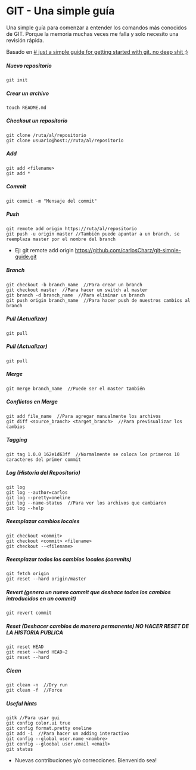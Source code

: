 GIT - Una simple guía
================

Una simple guía para comenzar a entender los comandos más conocidos de GIT. Porque la memoria muchas veces me falla y solo necesito una revisión rápida.

Basado en [# just a simple guide for getting started with git. no deep shit ;)](http://rogerdudler.github.io/git-guide/)

##### Nuevo repositorio

```git
git init
```

##### Crear un archivo

```git
touch README.md
```

##### Checkout un repositorio

```git
git clone /ruta/al/repositorio
git clone usuario@host://ruta/al/repositorio
```


##### Add

```git
git add <filename>
git add *
```

##### Commit

```git
git commit -m "Mensaje del commit"
```

##### Push

```git
git remote add origin https://ruta/al/repositorio
git push -u origin master //También puede apuntar a un branch, se reemplaza master por el nombre del branch
```
* Ej: git remote add origin https://github.com/carlosCharz/git-simple-guide.git


##### Branch

```git
git checkout -b branch_name  //Para crear un branch
git checkout master  //Para hacer un switch al master
git branch -d branch_name  //Para eliminar un branch
git push origin branch_name  //Para hacer push de nuestros cambios al branch
```

##### Pull (Actualizar)

```git
git pull
```


##### Pull (Actualizar)

```git
git pull
```


##### Merge

```git
git merge branch_name  //Puede ser el master también
```


##### Conflictos en Merge

```git
git add file_name  //Para agregar manualmente los archivos
git diff <source_branch> <target_branch>  //Para previsualizar los cambios
```


##### Tagging

```git
git tag 1.0.0 162e1d63ff  //Normalmente se coloca los primeros 10 caracteres del primer commit
```


##### Log (Historia del Repositorio)

```git
git log
git log --author=carlos
git log --pretty=oneline
git log --name-status  //Para ver los archivos que cambiaron
git log --help
```


##### Reemplazar cambios locales

```git
git checkout <commit>
git checkout <commit> <filename>
git checkout --<filename>
```


##### Reemplazar todos los cambios locales (commits)

```git
git fetch origin
git reset --hard origin/master
```


##### Revert (genera un nuevo commit que deshace todos los cambios introducidos en un commit)

```git
git revert commit
```


##### Reset (Deshacer cambios de manera permanente) NO HACER RESET DE LA HISTORIA PUBLICA

```git
git reset HEAD
git reset --hard HEAD~2
git reset --hard
```


##### Clean

```git
git clean -n  //Dry run
git clean -f  //Force
```


##### Useful hints

```git
gitk //Para usar gui
git config color.ui true
git config format.pretty oneline
git add -i  //Para hacer un adding interactivo
git config --global user.name <nombre>
git config --gloobal user.email <email>
git status
```



* Nuevas contribuciones y/o correcciones. Bienvenido sea!
